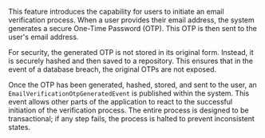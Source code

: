 This feature introduces the capability for users to initiate an email verification process.
When a user provides their email address, the system generates a secure One-Time Password (OTP).
This OTP is then sent to the user's email address.

For security, the generated OTP is not stored in its original form.
Instead, it is securely hashed and then saved to a repository.
This ensures that in the event of a database breach, the original OTPs are not exposed.

Once the OTP has been generated, hashed, stored, and sent to the user,
an `EmailVerificationOtpGeneratedEvent` is published within the system.
This event allows other parts of the application to react to the successful initiation of the verification process.
The entire process is designed to be transactional; if any step fails, the process is halted to prevent inconsistent states.